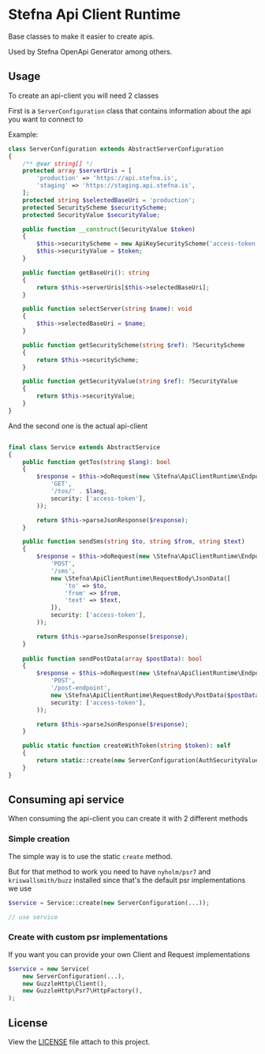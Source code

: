 # Stefna Api Client Runtime

Base classes to make it easier to create apis.

Used by Stefna OpenApi Generator among others.

## Usage

To create an api-client you will need 2 classes

First is a `ServerConfiguration` class that contains information about the api you want to connect to

Example:

```php
class ServerConfiguration extends AbstractServerConfiguration
{
	/** @var string[] */
	protected array $serverUris = [
		'production' => 'https://api.stefna.is',
		'staging' => 'https://staging.api.stefna.is',
	];
	protected string $selectedBaseUri = 'production';
	protected SecurityScheme $securityScheme;
	protected SecurityValue $securityValue;

	public function __construct(SecurityValue $token)
	{
		$this->securityScheme = new ApiKeySecurityScheme('access-token', 'X-Access-Token', 'header');
		$this->securityValue = $token;
	}

	public function getBaseUri(): string
	{
		return $this->serverUris[$this->selectedBaseUri];
	}

	public function selectServer(string $name): void
	{
		$this->selectedBaseUri = $name;
	}

	public function getSecurityScheme(string $ref): ?SecurityScheme
	{
		return $this->securityScheme;
	}

	public function getSecurityValue(string $ref): ?SecurityValue
	{
		return $this->securityValue;
	}
}
```

And the second one is the actual api-client

```php

final class Service extends AbstractService
{
	public function getTos(string $lang): bool
	{
		$response = $this->doRequest(new \Stefna\ApiClientRuntime\Endpoint\Endpoint(
			'GET',
			'/tos/' . $lang,
			security: ['access-token'],
		));

		return $this->parseJsonResponse($response);
	}

	public function sendSms(string $to, string $from, string $text)
	{
		$response = $this->doRequest(new \Stefna\ApiClientRuntime\Endpoint\Endpoint(
			'POST',
			'/sms',
			new \Stefna\ApiClientRuntime\RequestBody\JsonData([
				'to' => $to,
				'from' => $from,
				'text' => $text,
			]),
			security: ['access-token'],
		));

		return $this->parseJsonResponse($response);
	}
	
	public function sendPostData(array $postData): bool
	{
		$response = $this->doRequest(new \Stefna\ApiClientRuntime\Endpoint\Endpoint(
			'POST',
			'/post-endpoint',
			new \Stefna\ApiClientRuntime\RequestBody\PostData($postData)
			security: ['access-token'],
		));

		return $this->parseJsonResponse($response);
	}

	public static function createWithToken(string $token): self
	{
		return static::create(new ServerConfiguration(AuthSecurityValue::raw($token)));
	}
}
```

## Consuming api service

When consuming the api-client you can create it with 2 different methods

### Simple creation

The simple way is to use the static `create` method.

But for that method to work you need to have `nyholm/psr7` and `kriswallsmith/buzz` installed since that's the default
psr implementations we use

```php
$service = Service::create(new ServerConfiguration(...));

// use service
```

### Create with custom psr implementations

If you want you can provide your own Client and Request implementations

```php
$service = new Service(
	new ServerConfiguration(...),
	new GuzzleHttp\Client(),
	new GuzzleHttp\Psr7\HttpFactory(),
);
```

## License

View the [LICENSE](LICENSE) file attach to this project.

